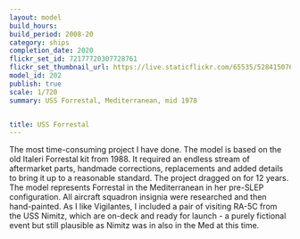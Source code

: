 ```yaml
---
layout: model
build_hours: 
build_period: 2008-20
category: ships
completion_date: 2020
flickr_set_id: 72177720307728761
flickr_set_thumbnail_url: https://live.staticflickr.com/65535/52841507688_466625dcf7_m.jpg
model_id: 202
publish: true
scale: 1/720
summary: USS Forrestal, Mediterranean, mid 1978


title: USS Forrestal
---
```


The most time-consuming project I have done. The model is based on the old Italeri Forrestal kit from 1988. It required an endless stream of aftermarket parts, handmade corrections, replacements and added details to bring it up to a reasonable standard. The project dragged on for 12 years. The model represents Forrestal in the Mediterranean in her pre-SLEP configuration. All aircraft squadron insignia were researched and then hand-painted. As I like Vigilantes, I included a pair of visiting RA-5C from the USS Nimitz, which are on-deck and ready for launch - a purely fictional event but still plausible as Nimitz was in also in the Med at this time.
